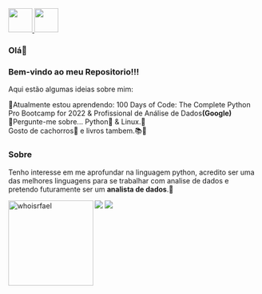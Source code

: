 <a href="https://github.com/whoisrfael" target="_blank">
  <img src="https://cdn.iconscout.com/icon/free/png-256/github-108-438008.png" width="48px" height="48px">
</a> 

<a href="https://www.linkedin.com/in/whoisrfael/" target="_blank">
  <img src="https://i.ibb.co/Kx2GSrT/linkedin.png" width="48px" height="48px">
</a>

### Olá👋

<h3>Bem-vindo ao meu Repositorio!!!</h3>


Aqui estão algumas ideias sobre mim:

🌱Atualmente estou aprendendo:  100 Days of Code: The Complete Python Pro Bootcamp for 2022 & Profissional de Análise de Dados<b>(Google)</b><br>
💬Pergunte-me sobre... Python🐍 & Linux.🐧<br>
Gosto de cachorros🐶 e livros tambem.📚🤣

<h3>Sobre</h3>

<p>Tenho interesse em me aprofundar na linguagem python, acredito ser uma das melhores linguagens para se trabalhar com analise de dados e pretendo futuramente ser um <b>analista de dados</b>.🚀 </p>

<img align="left" src="https://github-readme-stats.vercel.app/api?username=whoisrfael&theme=tokyonight" alt="whoisrfael" height="170em"/>

![](https://github-readme-streak-stats.herokuapp.com/?user=whoisrfael&hide_border=true&theme=radical)
![](https://activity-graph.herokuapp.com/graph?username=whoisrfael&theme=redical)



